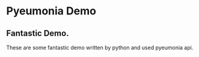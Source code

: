 # Pyeumonia Demo

## Fantastic Demo.

These are some fantastic demo written by python and used pyeumonia api.

